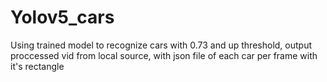 # Yolov5_cars
Using trained model to recognize cars with 0.73 and up threshold, output proccessed vid from local source, with json file of each car per frame with it's rectangle
